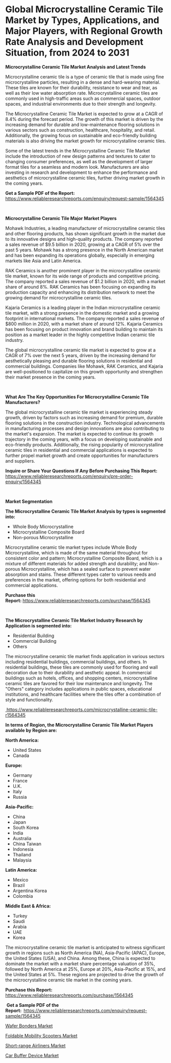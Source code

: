 <p><h1>Global Microcrystalline Ceramic Tile Market by Types, Applications, and Major Players, with Regional Growth Rate Analysis and Development Situation, from 2024 to 2031</h1></p><p><strong>Microcrystalline Ceramic Tile Market Analysis and Latest Trends</strong></p>
<p><p>Microcrystalline ceramic tile is a type of ceramic tile that is made using fine microcrystalline particles, resulting in a dense and hard-wearing material. These tiles are known for their durability, resistance to wear and tear, as well as their low water absorption rate. Microcrystalline ceramic tiles are commonly used in high-traffic areas such as commercial spaces, outdoor spaces, and industrial environments due to their strength and longevity.</p><p>The Microcrystalline Ceramic Tile Market is expected to grow at a CAGR of 8.4% during the forecast period. The growth of this market is driven by the increasing demand for durable and low-maintenance flooring solutions in various sectors such as construction, healthcare, hospitality, and retail. Additionally, the growing focus on sustainable and eco-friendly building materials is also driving the market growth for microcrystalline ceramic tiles.</p><p>Some of the latest trends in the Microcrystalline Ceramic Tile Market include the introduction of new design patterns and textures to cater to changing consumer preferences, as well as the development of larger format tiles for a seamless and modern look. Manufacturers are also investing in research and development to enhance the performance and aesthetics of microcrystalline ceramic tiles, further driving market growth in the coming years.</p></p>
<p><strong>Get a Sample PDF of the Report:&nbsp;</strong> <a href="https://www.reliableresearchreports.com/enquiry/request-sample/1564345">https://www.reliableresearchreports.com/enquiry/request-sample/1564345</a></p>
<p>&nbsp;</p>
<p><strong>Microcrystalline Ceramic Tile Major Market Players</strong></p>
<p><p>Mohawk Industries, a leading manufacturer of microcrystalline ceramic tiles and other flooring products, has shown significant growth in the market due to its innovative designs and high-quality products. The company reported a sales revenue of $9.5 billion in 2020, growing at a CAGR of 5% over the past 5 years. Mohawk has a strong presence in the North American market and has been expanding its operations globally, especially in emerging markets like Asia and Latin America.</p><p>RAK Ceramics is another prominent player in the microcrystalline ceramic tile market, known for its wide range of products and competitive pricing. The company reported a sales revenue of $1.2 billion in 2020, with a market share of around 8%. RAK Ceramics has been focusing on expanding its production capacity and enhancing its distribution network to meet the growing demand for microcrystalline ceramic tiles.</p><p>Kajaria Ceramics is a leading player in the Indian microcrystalline ceramic tile market, with a strong presence in the domestic market and a growing footprint in international markets. The company reported a sales revenue of $800 million in 2020, with a market share of around 12%. Kajaria Ceramics has been focusing on product innovation and brand building to maintain its position as a market leader in the highly competitive Indian ceramic tile industry.</p><p>The global microcrystalline ceramic tile market is expected to grow at a CAGR of 7% over the next 5 years, driven by the increasing demand for aesthetically pleasing and durable flooring solutions in residential and commercial buildings. Companies like Mohawk, RAK Ceramics, and Kajaria are well-positioned to capitalize on this growth opportunity and strengthen their market presence in the coming years.</p></p>
<p>&nbsp;</p>
<p><strong>What Are The Key Opportunities For Microcrystalline Ceramic Tile Manufacturers?</strong></p>
<p><p>The global microcrystalline ceramic tile market is experiencing steady growth, driven by factors such as increasing demand for premium, durable flooring solutions in the construction industry. Technological advancements in manufacturing processes and design innovations are also contributing to the market's expansion. The market is expected to continue its growth trajectory in the coming years, with a focus on developing sustainable and eco-friendly products. Additionally, the rising popularity of microcrystalline ceramic tiles in residential and commercial applications is expected to further propel market growth and create opportunities for manufacturers and suppliers.</p></p>
<p><strong>Inquire or Share Your Questions If Any Before Purchasing This Report:</strong> <a href="https://www.reliableresearchreports.com/enquiry/pre-order-enquiry/1564345">https://www.reliableresearchreports.com/enquiry/pre-order-enquiry/1564345</a></p>
<p>&nbsp;</p>
<p><strong>Market Segmentation</strong></p>
<p><strong>The Microcrystalline Ceramic Tile Market Analysis by types is segmented into:</strong></p>
<p><ul><li>Whole Body Microcrystalline</li><li>Microcrystalline Composite Board</li><li>Non-porous Microcrystalline</li></ul></p>
<p><p>Microcrystalline ceramic tile market types include Whole Body Microcrystalline, which is made of the same material throughout for consistent color and pattern; Microcrystalline Composite Board, which is a mixture of different materials for added strength and durability; and Non-porous Microcrystalline, which has a sealed surface to prevent water absorption and stains. These different types cater to various needs and preferences in the market, offering options for both residential and commercial applications.</p></p>
<p><strong>Purchase this Report:&nbsp;</strong><a href="https://www.reliableresearchreports.com/purchase/1564345">https://www.reliableresearchreports.com/purchase/1564345</a></p>
<p>&nbsp;</p>
<p><strong>The Microcrystalline Ceramic Tile Market Industry Research by Application is segmented into:</strong></p>
<p><ul><li>Residential Building</li><li>Commercial Building</li><li>Others</li></ul></p>
<p><p>The microcrystalline ceramic tile market finds application in various sectors including residential buildings, commercial buildings, and others. In residential buildings, these tiles are commonly used for flooring and wall decoration due to their durability and aesthetic appeal. In commercial buildings such as hotels, offices, and shopping centers, microcrystalline ceramic tiles are favored for their low maintenance and longevity. The "Others" category includes applications in public spaces, educational institutions, and healthcare facilities where the tiles offer a combination of style and functionality.</p></p>
<p><a href="https://www.reliableresearchreports.com/microcrystalline-ceramic-tile-r1564345">&nbsp;https://www.reliableresearchreports.com/microcrystalline-ceramic-tile-r1564345</a></p>
<p><strong>In terms of Region, the Microcrystalline Ceramic Tile Market Players available by Region are:</strong></p>
<p>
    <p> <strong> North America: </strong>
        <ul>
            <li>United States</li>
            <li>Canada</li>
        </ul>
        </p> 
    <p> <strong> Europe: </strong>
        <ul>
            <li>Germany</li>
            <li>France</li>
            <li>U.K.</li>
            <li>Italy</li>
            <li>Russia</li>
        </ul>
        </p> 
    <p> <strong> Asia-Pacific: </strong>
        <ul>
            <li>China</li>
            <li>Japan</li>
            <li>South Korea</li>
            <li>India</li>
            <li>Australia</li>
            <li>China Taiwan</li>
            <li>Indonesia</li>
            <li>Thailand</li>
            <li>Malaysia</li>
        </ul>
        </p> 
    <p> <strong> Latin America: </strong>
        <ul>
            <li>Mexico</li>
            <li>Brazil</li>
            <li>Argentina Korea</li>
            <li>Colombia</li>
        </ul>
        </p> 
    <p> <strong> Middle East & Africa: </strong>
        <ul>
            <li>Turkey</li>
            <li>Saudi</li>
            <li>Arabia</li>
            <li>UAE</li>
            <li>Korea</li>
        </ul>
    </p>
    </p>
<p><p>The microcrystalline ceramic tile market is anticipated to witness significant growth in regions such as North America (NA), Asia-Pacific (APAC), Europe, the United States (USA), and China. Among these, China is expected to dominate the market with a market share percentage valuation of 35%, followed by North America at 25%, Europe at 20%, Asia-Pacific at 15%, and the United States at 5%. These regions are projected to drive the growth of the microcrystalline ceramic tile market in the coming years.</p></p>
<p><strong>Purchase this Report: </strong><a href="https://www.reliableresearchreports.com/purchase/1564345">https://www.reliableresearchreports.com/purchase/1564345</a></p>
<p>&nbsp;<strong>Get a Sample PDF of the Report:&nbsp;&nbsp;</strong><a href="https://www.reliableresearchreports.com/enquiry/request-sample/1564345">https://www.reliableresearchreports.com/enquiry/request-sample/1564345</a></p>
<p><strong></strong></p>
<p><p><a href="https://github.com/hdicirhd4/Market-Research-Report-List-1/blob/main/wafer-bonders-market.md">Wafer Bonders Market</a></p><p><a href="https://github.com/AKSHATREPORTPRIME/Market-Research-Report-List-5/blob/main/foldable-mobility-scooters-market.md">Foldable Mobility Scooters Market</a></p><p><a href="https://medium.com/@philipwolf96/analyzing-short-range-airliners-market-dynamics-and-growth-drivers-and-forecasted-for-period-from-d165901add3e">Short-range Airliners Market</a></p><p><a href="https://medium.com/@lisastevens48/car-buffer-device-market-research-report-market-forecast-and-growth-prospects-with-a-steady-cagr-7805c6982bdb">Car Buffer Device Market</a></p></p>